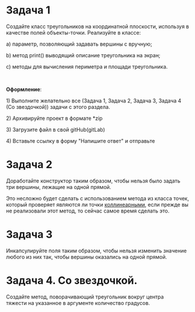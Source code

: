 <h1>Задача 1</h1>

<p>Создайте класс треугольников на координатной плоскости, используя в качестве полей объекты-точки. Реализуйте в классе:</p>

<p>a) параметр, позволяющий задавать вершины с вручную;</p>

<p>b) метод print() выводящий описание треугольника на экран;</p>

<p>c) методы для вычисления периметра и площади треугольника.</p>

<p> </p>

<p><strong>Оформление</strong>:</p>

<p>1) Выполните желательно все (Задача 1, Задача 2, Задача 3, Задача 4 (Со звездочкой)) задачи с этого раздела.</p>

<p>2) Архивируйте проект в формате *zip</p>

<p>3) Загрузите файл в свой gitHub(gitLab)</p>

<p>4) Вставьте ссылку в форму "Напишите ответ" и отправьте</p>





<h1>Задача 2</h1>

<p>Доработайте конструктор таким образом, чтобы нельзя было задать три вершины, лежащие на одной прямой.</p>

<p>Это несложно будет сделать с использованием метода из класса точек, который проверяет являются ли точки <a href="https://ru.wikipedia.org/wiki/%D0%9A%D0%BE%D0%BB%D0%BB%D0%B8%D0%BD%D0%B5%D0%B0%D1%80%D0%BD%D0%BE%D1%81%D1%82%D1%8C" rel="noopener noreferrer nofollow">коллинеарными</a>, если прежде вы не реализовали этот метод, то сейчас самое время сделать это.</p>


<h1>Задача 3</h1>

<p>Инкапсулируйте поля таким образом, чтобы нельзя изменить значение любого из них так, чтобы вершины оказались на одной прямой.</p>


<h1>Задача 4. Со звездочкой.</h1>

<p>Создайте метод, поворачивающий треугольник вокруг центра тяжести на указанное в аргументе количество градусов.</p>



